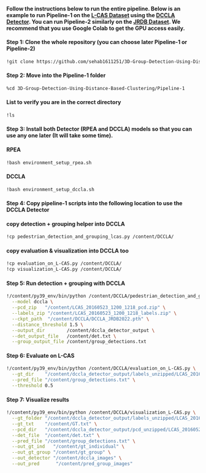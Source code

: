 #### Follow the instructions below to run the entire pipeline. Below is an example to run Pipeline-1 on the [L-CAS Dataset](https://lcas.lincoln.ac.uk/wp/research/data-sets-software/l-cas-3d-point-cloud-people-dataset/#:~:text=A%20lot%20of%20challenges%20have,people%2C%20and%20crowds%20of%20people) using the [DCCLA Detector](https://github.com/jinzhengguang/DCCLA/tree/main). You can run Pipeline-2 similarly on the [JRDB Dataset](https://jrdb.erc.monash.edu/). We recommend that you use Google Colab to get the GPU access easily.

#### Step 1: Clone the whole repository (you can choose later Pipeline-1 or Pipeline-2)
```bash
!git clone https://github.com/sehab1611251/3D-Group-Detection-Using-Distance-Based-Clustering.git
```

#### Step 2: Move into the Pipeline-1 folder 
```bash
%cd 3D-Group-Detection-Using-Distance-Based-Clustering/Pipeline-1
```
#### List to verify you are in the correct directory
```bash
!ls
```

#### Step 3: Install both Detector (RPEA and DCCLA) models so that you can use any one later (It will take some time).
#### RPEA
```bash
!bash environment_setup_rpea.sh
```
#### DCCLA
```bash
!bash environment_setup_dccla.sh
```

#### Step 4: Copy pipeline‐1 scripts into the following location to use the DCCLA Detector
#### copy detection + grouping helper into DCCLA
```bash
!cp pedestrian_detection_and_grouping_lcas.py /content/DCCLA/
```
#### copy evaluation & visualization into DCCLA too
```bash
!cp evaluation_on_L-CAS.py /content/DCCLA/
!cp visualization_L-CAS.py /content/DCCLA/
```

#### Step 5: Run detection + grouping with DCCLA
```bash
!/content/py39_env/bin/python /content/DCCLA/pedestrian_detection_and_grouping_lcas.py \
  --model dccla \
  --pcd_zip   "/content/LCAS_20160523_1200_1218_pcd.zip" \
  --labels_zip "/content/LCAS_20160523_1200_1218_labels.zip" \
  --ckpt_path  "/content/DCCLA/DCCLA_JRDB2022.pth" \
  --distance_threshold 1.5 \
  --output_dir        /content/dccla_detector_output \
  --det_output_file   /content/det.txt \
  --group_output_file /content/group_detections.txt
```

#### Step 6: Evaluate on L-CAS
```bash
!/content/py39_env/bin/python /content/DCCLA/evaluation_on_L-CAS.py \
  --gt_dir    "/content/dccla_detector_output/labels_unzipped/LCAS_20160523_1200_1218_labels" \
  --pred_file "/content/group_detections.txt" \
  --threshold 0.5
```

#### Step 7: Visualize results
```bash
!/content/py39_env/bin/python /content/DCCLA/visualization_L-CAS.py \
  --gt_folder "/content/dccla_detector_output/labels_unzipped/LCAS_20160523_1200_1218_labels" \
  --gt_txt    "/content/GT.txt" \
  --pcd_dir   "/content/dccla_detector_output/pcd_unzipped/LCAS_20160523_1200_1218_pcd" \
  --det_file  "/content/det.txt" \
  --pred_file "/content/group_detections.txt" \
  --out_gt_ind   "/content/gt_individual" \
  --out_gt_group "/content/gt_group" \
  --out_detector "/content/dccla_images" \
  --out_pred      "/content/pred_group_images"
```
